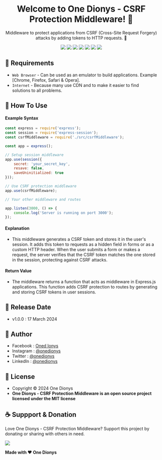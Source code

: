 <h1 align="center">Welcome to One Dionys - CSRF Protection Middleware! 👋 </h1>

<p align="center">Middleware to protect applications from CSRF (Cross-Site Request Forgery) attacks by adding tokens to HTTP requests. 💖 </p>

<p align="center">
<img src="https://img.shields.io/github/contributors/onedionys/onedionys-csrf-protection-middleware?style=flat-square">
<img src="https://img.shields.io/github/issues/onedionys/onedionys-csrf-protection-middleware?style=flat-square">
<img src="https://img.shields.io/github/stars/onedionys/onedionys-csrf-protection-middleware?style=flat-square"> 
<img src="https://img.shields.io/github/forks/onedionys/onedionys-csrf-protection-middleware?style=flat-square">
<img src="https://img.shields.io/github/last-commit/onedionys/onedionys-csrf-protection-middleware.svg?style=flat-square">
<img src="https://img.shields.io/github/languages/code-size/onedionys/onedionys-csrf-protection-middleware?style=flat-square">
<img src="https://img.shields.io/github/license/onedionys/onedionys-csrf-protection-middleware?style=flat-square">
</p>

## 💾 Requirements

* `Web Browser` - Can be used as an emulator to build applications. Example [Chrome, Firefox, Safari & Opera].
* `Internet` - Because many use CDN and to make it easier to find solutions to all problems.

## 🎯 How To Use

#### Example Syntax

```javascript
const express = require('express');
const session = require('express-session');
const csrfMiddleware = require('./src/csrfMiddleware');

const app = express();

// Setup session middleware
app.use(session({
    secret: 'your_secret_key',
    resave: false,
    saveUninitialized: true
}));

// Use CSRF protection middleware
app.use(csrfMiddleware);

// Your other middleware and routes

app.listen(3000, () => {
    console.log('Server is running on port 3000');
});
```

#### Explanation

* This middleware generates a CSRF token and stores it in the user's session. It adds this token to requests as a hidden field in forms or as a custom HTTP header. When the user submits a form or makes a request, the server verifies that the CSRF token matches the one stored in the session, protecting against CSRF attacks.

#### Return Value

* The middleware returns a function that acts as middleware in Express.js applications. This function adds CSRF protection to routes by generating and storing CSRF tokens in user sessions.

## 📆 Release Date

* v1.0.0 : 17 March 2024

## 🧑 Author

* Facebook : <a href="https://www.facebook.com/theonedionys"> Oned Ionys</a>
* Instagram : <a href="https://www.instagram.com/onedionys/"> @onedionys</a>
* Twitter : <a href="https://twitter.com/onedionys"> @onedionys</a>
* LinkedIn :  <a href="https://www.linkedin.com/in/onedionys/"> @onedionys</a>

## 📝 License

* Copyright © 2024 One Dionys
* **One Dionys - CSRF Protection Middleware is an open source project licensed under the MIT license**

## ☕️ Suppport & Donation

Love One Dionys - CSRF Protection Middleware? Support this project by donating or sharing with others in need.

<a href="https://www.buymeacoffee.com/onedionys"><img src="https://img.shields.io/badge/Buy_Me_A_Coffee-FFDD00?style=for-the-badge&logo=buy-me-a-coffee&logoColor=black"/> </a>

**Made with ❤️ One Dionys**
